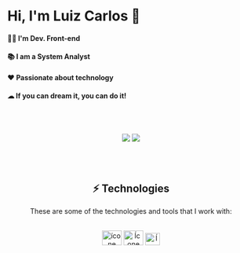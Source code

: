 <H1> Hi, I'm Luiz Carlos 🤝</H1> 
<H4> 👩‍💻 I'm Dev. Front-end </H4>
<H4> 📚 I am a System Analyst</H4>
<H4> ❤ Passionate about technology </H4>
<H4> ☁ If you can dream it, you can do it! </H4>  
<br><br>

<div align="center"><br> 
    <a href="https://www.linkedin.com/in/luiz-carlos-452b3ab6/" target="_blank"><img src="https://img.shields.io/badge/-LinkedIn-%230077B5?style=for-the-badge&logo=linkedin&logoColor=white" target="_blank"></a> 
    <a href = "mailto:luizcgsilva2507@icloud.com"><img src="https://img.shields.io/badge/-Icloud-%23333?style=for-the-badge&logo=icloud&logoColor=white" target="_blank"></a> <br>

 <br><br>
## ⚡ Technologies 


These are some of the technologies and tools that I work with: <br><br>
<div align="center" style="display: inline_block">
    <img alt="ícone HTML" width="40" height="30" src="https://cdn.jsdelivr.net/gh/devicons/devicon/icons/html5/html5-original-wordmark.svg" />
    <img alt="Ícone CSS" width="40" height="30" src="https://cdn.jsdelivr.net/gh/devicons/devicon/icons/css3/css3-original-wordmark.svg" />
    <img alt="Ícone JavaScript" width="30" height="25" src="https://cdn.jsdelivr.net/gh/devicons/devicon/icons/javascript/javascript-original.svg" />
</div>

